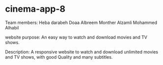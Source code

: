 # cinema-app-8
Team members:
Heba darabeh
Doaa Albreem
Monther Alzamli
Mohammed Alhabil

website purpose:
An easy way to watch and download movies and TV shows.

Description:
A responsive website to watch and download unlimited movies and TV shows, with good Quality and many subtitles.

